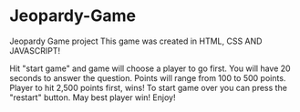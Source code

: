 # Jeopardy-Game
Jeopardy Game project
This game was created in HTML, CSS AND JAVASCRIPT!

Hit "start game" and game will choose a player to go first. 
You will have 20 seconds to answer the question.
Points will range from 100 to 500 points. 
Player to hit 2,500 points first, wins! 
To start game over you can press the "restart" button. 
 May best player win! 
 Enjoy!

